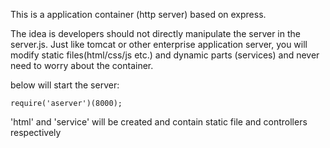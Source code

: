This is a application container (http server) based on express.

The idea is developers should not directly manipulate the server in the server.js. Just like tomcat or other enterprise application server, you will modify static files(html/css/js etc.) and dynamic parts (services) and never need to worry about the container.

below will start the server:
 
    require('aserver')(8000);

'html' and 'service' will be created and contain static file and controllers respectively

